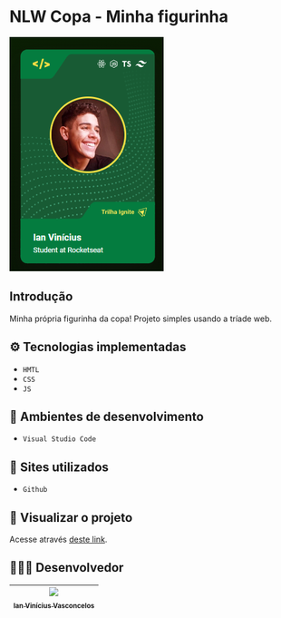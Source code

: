 # NLW Copa - Minha figurinha
![image.png](mycard.png)

## Introdução 

Minha própria figurinha da copa! Projeto simples usando a tríade web.

## ⚙️ Tecnologias implementadas

- ``HMTL``
- ``CSS``
- ``JS``

## 🌌 Ambientes de desenvolvimento

- ``Visual Studio Code``

## 🌠 Sites utilizados

- ``Github``

## 📌 Visualizar o projeto

Acesse através [deste link](https://nerdaleatorio.github.io/figurinha-da-copa).

## 👨🏻‍🎓 Desenvolvedor

| [<img src="./static/img/me.jpeg" width=115><br><sub>Ian Vinícius Vasconcelos</sub>](https://github.com/NerdAleatorio) |  
| :---: | 
